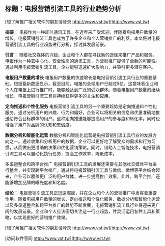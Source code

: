 ## **标题：电报营销引流工具的行业趋势分析**

[想了解推广相关软件的朋友请登录 http://www.vst.tw](http://www.vst.tw)

**摘要：**
电报作为一种即时通讯工具，在近年来广受欢迎。伴随着电报用户数量的增长，电报营销引流工具也成为了许多企业和个人营销推广的利器。本文将对电报营销引流工具的行业趋势进行分析，探讨其发展前景。

**引言：**
随着社交媒体的兴起，企业和个人都在寻找新的途径来推广产品和服务。电报作为一种去中心化、安全性高的通讯工具，为营销推广提供了全新的可能性。通过利用电报营销引流工具，企业能够迅速扩大影响力，并吸引更多潜在客户。

**电报用户数量的增长**
电报用户数量的快速增长是电报营销引流工具行业的重要基础。根据最新数据显示，截至目前，电报的全球用户已超过5亿。这意味着企业和个人在电报上进行推广时，能够触达到广泛的受众群体。随着电报用户数量的继续增长，电报营销引流工具将持续获得更多的关注和应用。

**定向推送和个性化服务**
电报营销引流工具的另一个重要趋势是定向推送和个性化服务。通过分析用户的兴趣、行为和偏好，企业可以将相关的信息和优惠准确地推送给符合目标群体的用户。这种定向推送能够提高用户的参与度和转化率，同时也增强了用户对品牌的认知和忠诚度。

**数据分析和智能化运营**
数据分析和智能化运营是电报营销引流工具行业的发展方向之一。通过收集和分析用户的数据，企业可以更好地了解受众的需求和行为习惯，从而做出更准确的决策和优化营销策略。同时，借助人工智能技术，电报营销引流工具可以自动化执行任务，提高工作效率，降低成本。

多渠道整合和跨平台推广
电报营销引流工具的发展还需要与其他社交媒体平台进行整合，并实现跨平台推广。通过将电报营销引流工具与微信、微博等平台结合起来，企业可以覆盖更广泛的用户群体，进一步提高推广效果。此外，跨平台推广还能够增加品牌的曝光度和知名度。

**结论：**
电报营销引流工具正迅速崛起，并在企业和个人的营销推广中发挥着重要作用。随着电报用户数量的增长、定向推送和个性化服务、数据分析和智能化运营以及多渠道整合和跨平台推广的趋势不断发展，电报营销引流工具行业将迎来更广阔的发展前景。企业和个人应该密切关注这一行业趋势，并灵活运用各种工具和策略，以实现更好的营销推广效果。

[想了解推广相关软件的朋友请登录 http://www.vst.tw](http://www.vst.tw)


[访问软件官网 http://www.vst.tw](http://www.vst.tw)

